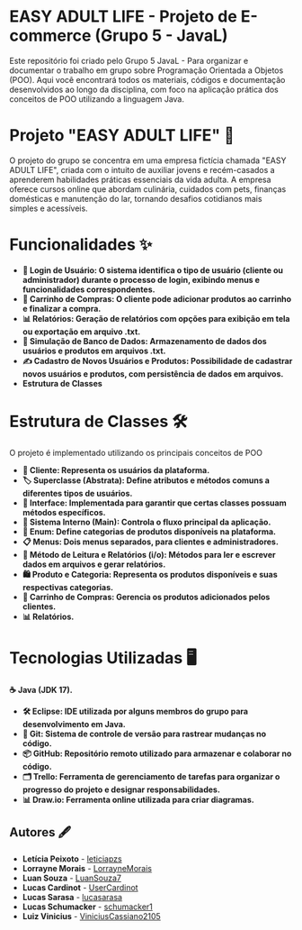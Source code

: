 # EASY ADULT LIFE - Projeto de E-commerce (Grupo 5 - JavaL)

Este repositório foi criado pelo Grupo 5 JavaL - Para organizar e documentar o trabalho em grupo sobre Programação Orientada a Objetos (POO). 
Aqui você encontrará todos os materiais, códigos e documentação desenvolvidos ao longo da disciplina, com foco na aplicação prática dos 
conceitos de POO utilizando a linguagem Java.

# Projeto "EASY ADULT LIFE" 📜
O projeto do grupo se concentra em uma empresa fictícia chamada "EASY ADULT LIFE", criada com o intuito de auxiliar jovens e recém-casados 
a aprenderem habilidades práticas essenciais da vida adulta. A empresa oferece cursos online que abordam culinária, cuidados com pets, 
finanças domésticas e manutenção do lar, tornando desafios cotidianos mais simples e acessíveis.

# Funcionalidades ✨
- **🔑 Login de Usuário: O sistema identifica o tipo de usuário (cliente ou administrador) durante o processo de login, exibindo menus e 
funcionalidades correspondentes.**
- **🛒 Carrinho de Compras: O cliente pode adicionar produtos ao carrinho e finalizar a compra.**
- **📊 Relatórios: Geração de relatórios com opções para exibição em tela ou exportação em arquivo .txt.**
- **📂 Simulação de Banco de Dados: Armazenamento de dados dos usuários e produtos em arquivos .txt.**
- **✍️ Cadastro de Novos Usuários e Produtos: Possibilidade de cadastrar novos usuários e produtos, com persistência de dados em arquivos.**
- **Estrutura de Classes**

# Estrutura de Classes 🛠️
 O projeto é implementado utilizando os principais conceitos de POO
- **👤 Cliente: Representa os usuários da plataforma.**
- **🏷️ Superclasse (Abstrata): Define atributos e métodos comuns a diferentes tipos de usuários.**
- **🔄 Interface: Implementada para garantir que certas classes possuam métodos específicos.**
- **🔑 Sistema Interno (Main): Controla o fluxo principal da aplicação.**
- **📜 Enum: Define categorias de produtos disponíveis na plataforma.**
- **📋 Menus: Dois menus separados, para clientes e administradores.**
- **📄 Método de Leitura e Relatórios (i/o): Métodos para ler e escrever dados em arquivos e gerar relatórios.**
- **🛍️ Produto e Categoria: Representa os produtos disponíveis e suas respectivas categorias.**
- **🛒 Carrinho de Compras: Gerencia os produtos adicionados pelos clientes.**
- **📊 Relatórios.**

# Tecnologias Utilizadas 🖥️
**☕  Java (JDK 17).**
- **🛠️ Eclipse: IDE utilizada por alguns membros do grupo para desenvolvimento em Java.**
- **🐙 Git: Sistema de controle de versão para rastrear mudanças no código.**
- **📦 GitHub: Repositório remoto utilizado para armazenar e colaborar no código.**
- **🗂️ Trello: Ferramenta de gerenciamento de tarefas para organizar o progresso do projeto e designar responsabilidades.**
- **📊 Draw.io: Ferramenta online utilizada para criar diagramas.**

## Autores 🖋️
- **Letícia Peixoto** - [leticiapzs](https://github.com/leticiapzs)
- **Lorrayne Morais** - [LorrayneMorais](https://github.com/LorrayneMorais)
- **Luan Souza** - [LuanSouza7](https://github.com/LuanSouza7)
- **Lucas Cardinot** - [UserCardinot](https://github.com/UserCardinot)
- **Lucas Sarasa** - [lucasarasa](https://github.com/lucasarasa)
- **Lucas Schumacker** - [schumacker1](https://github.com/schumacker1)
- **Luiz Vinicius** - [ViniciusCassiano2105](https://github.com/ViniciusCassiano2105)

